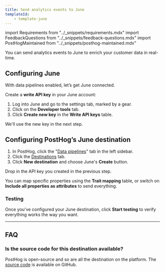 ```yaml
---
title: Send analytics events to June
templateId:
    - template-june
---
```


import Requirements from "../_snippets/requirements.mdx"
import FeedbackQuestions from "../_snippets/feedback-questions.mdx"
import PostHogMaintained from "../_snippets/posthog-maintained.mdx"

You can send analytics events to June to enrich your customer data in real-time.

<Requirements />

## Configuring June

With data pipelines enabled, let’s get June connected.

Create a **write API key** in your June account:

1. Log into June and go to the settings tab, marked by a gear.
2. Click on the **Developer tools** tab.
3. Click **Create new key** in the **Write API keys** table.

We'll use the new key in the next step.

## Configuring PostHog’s June destination

1. In PostHog, click the "[Data pipelines](https://us.posthog.com/pipeline/overview)" tab in the left sidebar.
2. Click the [Destinations](https://us.posthog.com/pipeline/destinations?search=) tab.
3. Click **New destination** and choose June's **Create** button.

Drop in the API key you created in the previous step.

You can map specific properties using the **Trait mapping** table, or switch on **Include all properties as attributes** to send everything.

<HideOnCDPIndex>

### Testing

Once you’ve configured your June destination, click **Start testing** to verify everything works the way you want.

***

<TemplateParameters />

## FAQ

### Is the source code for this destination available?

PostHog is open-source and so are all the destination on the platform. The [source code](https://github.com/PostHog/posthog/blob/master/posthog/cdp/templates/june/template_june.py) is available on GitHub.

<PostHogMaintained />

<FeedbackQuestions />

</HideOnCDPIndex>